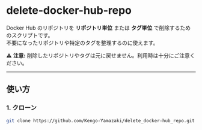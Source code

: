 # delete-docker-hub-repo

Docker Hub のリポジトリを **リポジトリ単位** または **タグ単位** で削除するためのスクリプトです。  
不要になったリポジトリや特定のタグを整理するのに使えます。  

⚠️ **注意:** 削除したリポジトリやタグは元に戻せません。利用時は十分にご注意ください。

---

## 使い方

### 1. クローン
```bash
git clone https://github.com/Kengo-Yamazaki/delete_docker-hub_repo.git

